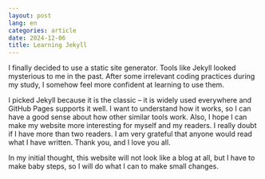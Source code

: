 ```yaml
---
layout: post
lang: en
categories: article
date: 2024-12-06
title: Learning Jekyll
---
```

I finally decided to use a static site generator. Tools like Jekyll looked mysterious to me in the past. After some irrelevant coding practices during my study, I somehow feel more confident at learning to use them.

I picked Jekyll because it is the classic – it is widely used everywhere and GitHub Pages supports it well. I want to understand how it works, so I can have a good sense about how other similar tools work. Also, I hope I can make my website more interesting for myself and my readers. I really doubt if I have more than two readers. I am very grateful that anyone would read what I have written. Thank you, and I love you all.

In my initial thought, this website will not look like a blog at all, but I have to make baby steps, so I will do what I can to make small changes.
